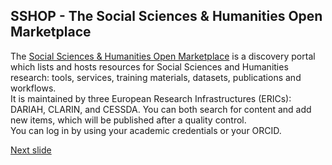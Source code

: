 ## SSHOP - The Social Sciences & Humanities Open Marketplace

The [Social Sciences & Humanities Open Marketplace](https://marketplace.sshopencloud.eu/) is a discovery portal which lists and hosts resources for Social Sciences and Humanities research: tools, services, training materials, datasets, publications and workflows.  
It is maintained by three European Research Infrastructures (ERICs): DARIAH, CLARIN, and CESSDA. You can both search for content and add new items, which will be published after a quality control.   
You can log in by using your academic credentials or your ORCID.

[Next slide](05.md)

